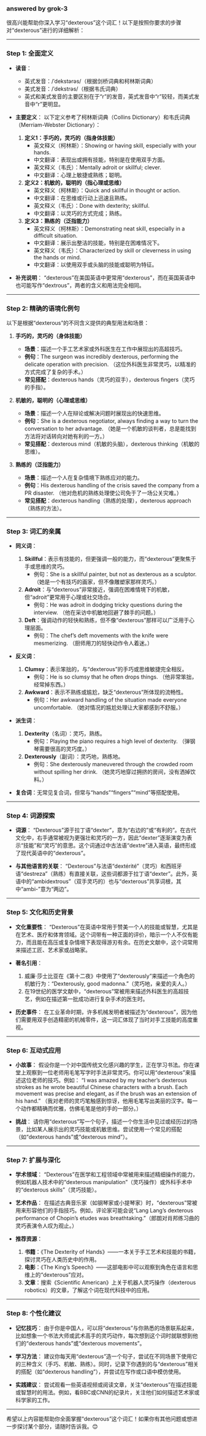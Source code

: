 ### answered by grok-3
很高兴能帮助你深入学习“dexterous”这个词汇！以下是按照你要求的步骤对“dexterous”进行的详细解析：

---

### Step 1: 全面定义

- **读音**：
  - 英式发音：/ˈdekstərəs/（根据剑桥词典和柯林斯词典）
  - 美式发音：/ˈdekstrəs/（根据韦氏词典）
  - 英式和美式发音的主要区别在于“r”的发音，英式发音中“r”较轻，而美式发音中“r”更明显。

- **主要定义**：
  以下定义参考了柯林斯词典（Collins Dictionary）和韦氏词典（Merriam-Webster Dictionary）：
  1. **定义1：手巧的，灵巧的（指身体技能）**
     - 英文释义（柯林斯）：Showing or having skill, especially with your hands.
     - 中文翻译：表现出或拥有技能，特别是在使用双手方面。
     - 英文释义（韦氏）：Mentally adroit or skillful; clever.
     - 中文翻译：心理上敏捷或熟练；聪明。
  2. **定义2：机敏的，聪明的（指心理或思维）**
     - 英文释义（柯林斯）：Quick and skillful in thought or action.
     - 中文翻译：在思维或行动上迅速且熟练。
     - 英文释义（韦氏）：Done with dexterity; skillful.
     - 中文翻译：以灵巧的方式完成；熟练。
  3. **定义3：熟练的（泛指能力）**
     - 英文释义（柯林斯）：Demonstrating neat skill, especially in a difficult situation.
     - 中文翻译：展示出整洁的技能，特别是在困难情况下。
     - 英文释义（韦氏）：Characterized by skill or cleverness in using the hands or mind.
     - 中文翻译：以使用双手或头脑的技能或聪明为特征。

- **补充说明**：
  “dexterous”在美国英语中更常用“dexterous”，而在英国英语中也可能写作“dextrous”，两者的含义和用法完全相同。

---

### Step 2: 精确的语境化例句

以下是根据“dexterous”的不同含义提供的典型用法和场景：

1. **手巧的，灵巧的（身体技能）**
   - **场景**：描述一个手工艺术家或外科医生在工作中展现出的高超技巧。
   - **例句**：The surgeon was incredibly dexterous, performing the delicate operation with precision.
     （这位外科医生非常灵巧，以精准的方式完成了复杂的手术。）
   - **常见搭配**：dexterous hands（灵巧的双手），dexterous fingers（灵巧的手指）。

2. **机敏的，聪明的（心理或思维）**
   - **场景**：描述一个人在辩论或解决问题时展现出的快速思维。
   - **例句**：She is a dexterous negotiator, always finding a way to turn the conversation to her advantage.
     （她是一个机敏的谈判者，总是能找到方法将对话转向对她有利的一方。）
   - **常见搭配**：dexterous mind（机敏的头脑），dexterous thinking（机敏的思维）。

3. **熟练的（泛指能力）**
   - **场景**：描述一个人在复杂情境下熟练应对的能力。
   - **例句**：His dexterous handling of the crisis saved the company from a PR disaster.
     （他对危机的熟练处理使公司免于了一场公关灾难。）
   - **常见搭配**：dexterous handling（熟练的处理），dexterous approach（熟练的方法）。

---

### Step 3: 词汇的亲属

- **同义词**：
  1. **Skillful**：表示有技能的，但更强调一般的能力，而“dexterous”更聚焦于手或思维的灵巧。
     - 例句：She is a skillful painter, but not as dexterous as a sculptor.
       （她是一个有技巧的画家，但不像雕塑家那样灵巧。）
  2. **Adroit**：与“dexterous”非常接近，强调在困难情境下的机敏，但“adroit”更常用于心理或社交场合。
     - 例句：He was adroit in dodging tricky questions during the interview.
       （他在采访中机敏地回避了棘手的问题。）
  3. **Deft**：强调动作的轻快和熟练，但不像“dexterous”那样可以广泛用于心理层面。
     - 例句：The chef’s deft movements with the knife were mesmerizing.
       （厨师用刀的轻快动作令人着迷。）

- **反义词**：
  1. **Clumsy**：表示笨拙的，与“dexterous”的手巧或思维敏捷完全相反。
     - 例句：He is so clumsy that he often drops things.
       （他非常笨拙，经常掉东西。）
  2. **Awkward**：表示不熟练或尴尬，缺乏“dexterous”所体现的流畅性。
     - 例句：Her awkward handling of the situation made everyone uncomfortable.
       （她对情况的尴尬处理让大家都感到不舒服。）

- **派生词**：
  1. **Dexterity**（名词）：灵巧，熟练。
     - 例句：Playing the piano requires a high level of dexterity.
       （弹钢琴需要很高的灵巧度。）
  2. **Dexterously**（副词）：灵巧地，熟练地。
     - 例句：She dexterously maneuvered through the crowded room without spilling her drink.
       （她灵巧地穿过拥挤的房间，没有洒掉饮料。）

- **复合词**：无常见复合词，但常与“hands”“fingers”“mind”等搭配使用。

---

### Step 4: 词源探索

- **词源**：
  “Dexterous”源于拉丁语“dexter”，意为“右边的”或“有利的”。在古代文化中，右手通常被视为更强壮和灵巧的一方，因此“dexter”逐渐演变为表示“技能”和“灵巧”的意思。这个词通过中古法语“dextre”进入英语，最终形成了现代英语中的“dexterous”。

- **与其他语言的关联**：
  “Dexterous”与法语“dextérité”（灵巧）和西班牙语“destreza”（熟练）有直接关联，这些词都源于拉丁语“dexter”。此外，英语中的“ambidextrous”（双手灵巧的）也与“dexterous”共享词根，其中“ambi-”意为“两边”。

---

### Step 5: 文化和历史背景

- **文化重要性**：
  “Dexterous”在英语中常用于赞美一个人的技能或智慧，尤其是在艺术、医疗和体育领域。这个词带有一种正面的评价，暗示一个人不仅有能力，而且能在高压或复杂情境下表现得游刃有余。在历史文献中，这个词常用来描述工匠、艺术家或战略家。

- **著名引用**：
  1. 威廉·莎士比亚在《第十二夜》中使用了“dexterously”来描述一个角色的机敏行为：“Dexterously, good madonna.”（灵巧地，亲爱的夫人。）
  2. 在19世纪的医学文献中，“dexterous”常被用来描述外科医生的高超技艺，例如在描述第一批成功进行复杂手术的医生时。

- **历史事件**：
  在工业革命时期，许多机械发明者被描述为“dexterous”，因为他们需要用双手创造精密的机械零件，这一词汇体现了当时对手工技能的高度重视。

---

### Step 6: 互动式应用

- **小故事**：
  假设你是一个对中国传统文化感兴趣的学生，正在学习书法。你在课堂上观察到一位老师用毛笔写字时手法非常灵巧。你可以用“dexterous”来描述这位老师的技巧。例如：
  “I was amazed by my teacher’s dexterous strokes as he wrote beautiful Chinese characters with a brush. Each movement was precise and elegant, as if the brush was an extension of his hand.”
  （我对老师的灵巧笔触感到惊讶，他用毛笔写出美丽的汉字。每一个动作都精确而优雅，仿佛毛笔是他的手的一部分。）

- **挑战**：
  请你用“dexterous”写一个句子，描述一个你生活中见过或经历过的场景，比如某人展示出的灵巧技能或机敏思维。尝试使用一个常见的搭配（如“dexterous hands”或“dexterous mind”）。

---

### Step 7: 扩展与深化

- **学术领域**：
  “Dexterous”在医学和工程领域中常被用来描述精细操作的能力，例如机器人技术中的“dexterous manipulation”（灵巧操作）或外科手术中的“dexterous skills”（灵巧技能）。

- **艺术作品**：
  在描述古典音乐家（如钢琴家或小提琴家）时，“dexterous”常被用来形容他们的手指技巧。例如，评论家可能会说“Lang Lang’s dexterous performance of Chopin’s etudes was breathtaking.”（郎朗对肖邦练习曲的灵巧表演令人叹为观止。）

- **推荐资源**：
  1. **书籍**：《The Dexterity of Hands》——一本关于手工艺术和技能的书籍，探讨灵巧在人类历史中的作用。
  2. **电影**：《The King’s Speech》——这部电影中可以观察到角色在语言和思维上的“dexterous”应对。
  3. **文章**：搜索《Scientific American》上关于机器人灵巧操作（dexterous robotics）的文章，了解这个词在现代科技中的应用。

---

### Step 8: 个性化建议

- **记忆技巧**：
  由于你是中国人，可以将“dexterous”与你熟悉的场景联系起来，比如想象一个书法大师或武术高手的灵巧动作，每次想到这个词时就联想到他们的“dexterous hands”或“dexterous movements”。

- **学习方法**：
  建议你每天用“dexterous”造一个句子，尝试在不同场景下使用它的三种含义（手巧、机敏、熟练）。同时，记录下你遇到的与“dexterous”相关的搭配（如“dexterous handling”），并尝试在写作或口语中模仿使用。

- **实践建议**：
  尝试观看一些英语视频或阅读文章，关注“dexterous”在描述技能或智慧时的用法。例如，看BBC或CNN的纪录片，关注他们如何描述艺术家或科学家的工作。

---

希望以上内容能帮助你全面掌握“dexterous”这个词汇！如果你有其他问题或想进一步探讨某个部分，请随时告诉我。😊